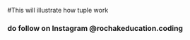 #This will illustrate how tuple work 

### do follow on Instagram @rochakeducation.coding <SocialIcon url="https://www.instagram.com/rochakeducation.coding/" />

